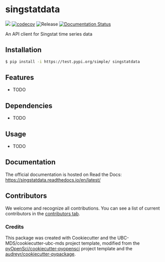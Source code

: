 # singstatdata 

![](https://github.com/dkow72/singstatdata/workflows/build/badge.svg) [![codecov](https://codecov.io/gh/dkow72/singstatdata/branch/main/graph/badge.svg)](https://codecov.io/gh/dkow72/singstatdata) ![Release](https://github.com/dkow72/singstatdata/workflows/Release/badge.svg) [![Documentation Status](https://readthedocs.org/projects/singstatdata/badge/?version=latest)](https://singstatdata.readthedocs.io/en/latest/?badge=latest)

An API client for Singstat time series data

## Installation

```bash
$ pip install -i https://test.pypi.org/simple/ singstatdata
```

## Features

- TODO

## Dependencies

- TODO

## Usage

- TODO

## Documentation

The official documentation is hosted on Read the Docs: https://singstatdata.readthedocs.io/en/latest/

## Contributors

We welcome and recognize all contributions. You can see a list of current contributors in the [contributors tab](https://github.com/dkow72/singstatdata/graphs/contributors).

### Credits

This package was created with Cookiecutter and the UBC-MDS/cookiecutter-ubc-mds project template, modified from the [pyOpenSci/cookiecutter-pyopensci](https://github.com/pyOpenSci/cookiecutter-pyopensci) project template and the [audreyr/cookiecutter-pypackage](https://github.com/audreyr/cookiecutter-pypackage).
